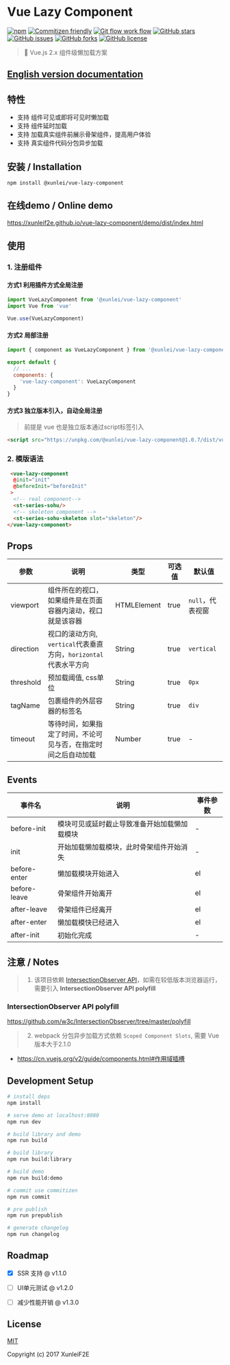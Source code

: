 # Vue Lazy Component

[![npm](https://img.shields.io/npm/v/@xunlei/vue-lazy-component.svg)](https://www.npmjs.com/package/@xunlei/vue-lazy-component)
[![Commitizen friendly](https://img.shields.io/badge/commitizen-friendly-brightgreen.svg)](http://commitizen.github.io/cz-cli/)
[![Git flow work flow](https://img.shields.io/badge/git--flow-workflow-brightgreen.svg)](https://github.com/nvie/gitflow/)
[![GitHub stars](https://img.shields.io/github/stars/xunleif2e/vue-lazy-component.svg)](https://github.com/xunleif2e/vue-lazy-component/stargazers)
[![GitHub issues](https://img.shields.io/github/issues/xunleif2e/vue-lazy-component.svg)](https://github.com/xunleif2e/vue-lazy-component/issues)
[![GitHub forks](https://img.shields.io/github/forks/xunleif2e/vue-lazy-component.svg)](https://github.com/xunleif2e/vue-lazy-component/network)
[![GitHub license](https://img.shields.io/badge/license-MIT-blue.svg)](https://raw.githubusercontent.com/xunleif2e/vue-lazy-component/master/LICENSE)

> 🐌 Vue.js 2.x 组件级懒加载方案

## [English version documentation](README.en.md)


## 特性

- 支持 组件可见或即将可见时懒加载
- 支持 组件延时加载
- 支持 加载真实组件前展示骨架组件，提高用户体验
- 支持 真实组件代码分包异步加载

## 安装 / Installation

```
npm install @xunlei/vue-lazy-component
```

## 在线demo / Online demo

https://xunleif2e.github.io/vue-lazy-component/demo/dist/index.html

## 使用

### 1. 注册组件

#### 方式1 利用插件方式全局注册

```javascript
import VueLazyComponent from '@xunlei/vue-lazy-component'
import Vue from 'vue'

Vue.use(VueLazyComponent)
```

#### 方式2 局部注册

```javascript
import { component as VueLazyComponent } from '@xunlei/vue-lazy-component'

export default {
  // ...
  components: {
    'vue-lazy-component': VueLazyComponent
  }
}
```

#### 方式3 独立版本引入，自动全局注册

> 前提是 vue 也是独立版本通过script标签引入

```html
<script src="https://unpkg.com/@xunlei/vue-lazy-component@1.0.7/dist/vue-lazy-component.js"></script>
```

### 2. 模版语法

```html
 <vue-lazy-component
  @init="init"
  @beforeInit="beforeInit"
 >
  <!-- real component-->
  <st-series-sohu/>
  <!-- skeleton component -->
  <st-series-sohu-skeleton slot="skeleton"/>
</vue-lazy-component>
```

## Props

| 参数                    | 说明  | 类型 | 可选值 | 默认值 |
|-------------------------|-------|------|--------|--------|
| viewport | 组件所在的视口，如果组件是在页面容器内滚动，视口就是该容器 | HTMLElement | true      | `null`，代表视窗 |
| direction | 视口的滚动方向, `vertical`代表垂直方向，`horizontal`代表水平方向  | String | true      | `vertical` |
| threshold | 预加载阈值, css单位  | String | true      | `0px` |
| tagName | 包裹组件的外层容器的标签名  | String | true  | `div` |
| timeout | 等待时间，如果指定了时间，不论可见与否，在指定时间之后自动加载  | Number | true    | - |

## Events

| 事件名                    | 说明  | 事件参数
|-------------------------|-------|------|
| before-init | 模块可见或延时截止导致准备开始加载懒加载模块 | - |
| init | 开始加载懒加载模块，此时骨架组件开始消失 | - |
| before-enter | 懒加载模块开始进入 | el |
| before-leave | 骨架组件开始离开 | el |
| after-leave | 骨架组件已经离开 | el |
| after-enter | 懒加载模快已经进入 | el |
| after-init | 初始化完成 | - |

## 注意 / Notes

> 1. 该项目依赖 [IntersectionObserver API](https://developer.mozilla.org/en-US/docs/Web/API/Intersection_Observer_API)，如需在较低版本浏览器运行，需要引入 **IntersectionObserver API polyfill**

### IntersectionObserver API polyfill

https://github.com/w3c/IntersectionObserver/tree/master/polyfill


> 2. webpack 分包异步加载方式依赖 `Scoped Component Slots`, 需要 Vue 版本大于2.1.0


- https://cn.vuejs.org/v2/guide/components.html#作用域插槽

## Development Setup

``` bash
# install deps
npm install

# serve demo at localhost:8080
npm run dev

# build library and demo
npm run build

# build library
npm run build:library

# build demo
npm run build:demo

# commit use commitizen
npm run commit

# pre publish
npm run prepublish

# generate changelog
npm run changelog
```

## Roadmap

- [x] SSR 支持 @ v1.1.0

- [ ] UI单元测试 @ v1.2.0

- [ ] 减少性能开销 @ v1.3.0

## License

[MIT](http://opensource.org/licenses/MIT)

Copyright (c) 2017 XunleiF2E
